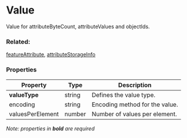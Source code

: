 # Value

Value for attributeByteCount, attributeValues and objectIds.

### Related:

[featureAttribute](featureAttribute.md), [attributeStorageInfo](attributeStorageInfo.md)
### Properties

| Property | Type | Description |
| --- | --- | --- |
| **valueType** | string | Defines the value type. |
| encoding | string | Encoding method for the value. |
| valuesPerElement | number | Number of values per element. |

*Note: properties in **bold** are required*

